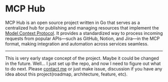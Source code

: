 # MCP Hub

MCP Hub is an open source project written in Go that serves as a centralized hub for publishing and managing resources that implement the [Model Context Protocol](https://modelcontextprotocol.io). It provides a standardized way to process incoming requests from popular APIs—such as GitHub, Notion, and Jira—in the MCP format, making integration and automation across services seamless.

--- 
This is very early stage concept of the project. Maybe it could be changed in the future. Well... I just set up the repo, and now I need to figure out what to do next. Please [contact me](mailto:changhoi0522@gmail.com) or just make issue, discussion if you have any idea about this project(roadmap, architecture, feature, etc).
